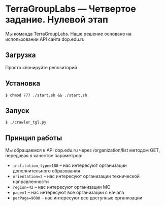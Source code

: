 # TerraGroupLabs — Четвертое задание. Нулевой этап

Мы команда TerraGroupLabs. Наше решение основано на использовании API сайта dop.edu.ru

## Загрузка

Просто клонируйте репозиторий

## Установка

`$ chmod 777 ./start.sh && ./start.sh`

## Запуск

`$ ./crawler_tgl.py`

## Принцип работы

Мы обращаемся к API dop.edu.ru через /organization/list методом GET, передавая в качестве параметров:

* `institution_type=188` – нас интересуют организации дополнительного образования
* `orientation=3` – нас интересуют организации технической направленности
* `region=42` – нас интересуют организации МО
* `page=1` – нас интересуют все организации с начала
* `perPage=9000` – нас интересуют все доступные организации
